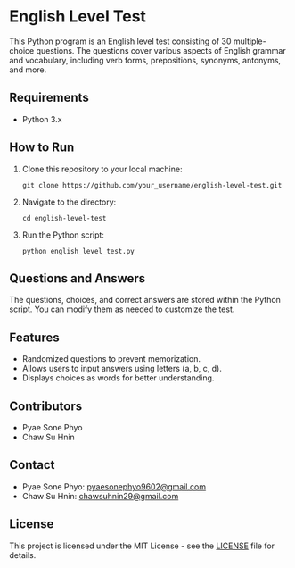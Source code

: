 # English Level Test

This Python program is an English level test consisting of 30 multiple-choice questions. The questions cover various aspects of English grammar and vocabulary, including verb forms, prepositions, synonyms, antonyms, and more.

## Requirements

- Python 3.x

## How to Run

1. Clone this repository to your local machine:

    ```
    git clone https://github.com/your_username/english-level-test.git
    ```

2. Navigate to the directory:

    ```
    cd english-level-test
    ```

3. Run the Python script:

    ```
    python english_level_test.py
    ```

## Questions and Answers

The questions, choices, and correct answers are stored within the Python script. You can modify them as needed to customize the test.

## Features

- Randomized questions to prevent memorization.
- Allows users to input answers using letters (a, b, c, d).
- Displays choices as words for better understanding.

## Contributors

- Pyae Sone Phyo
- Chaw Su Hnin

## Contact

- Pyae Sone Phyo: pyaesonephyo9602@gmail.com
- Chaw Su Hnin: chawsuhnin29@gmail.com

## License

This project is licensed under the MIT License - see the [LICENSE](LICENSE) file for details.
